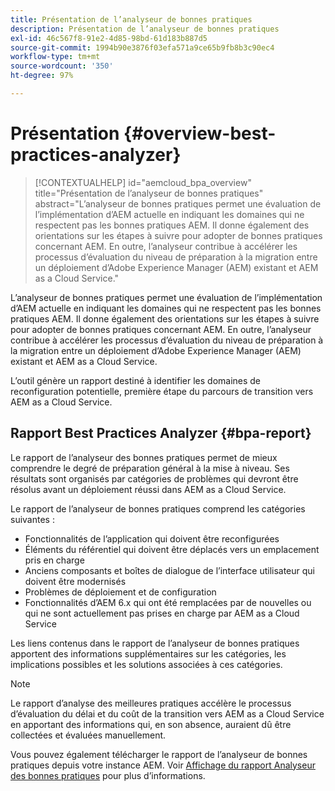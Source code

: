 ```yaml
---
title: Présentation de l’analyseur de bonnes pratiques
description: Présentation de l’analyseur de bonnes pratiques
exl-id: 46c567f8-91e2-4d85-98bd-61d183b887d5
source-git-commit: 1994b90e3876f03efa571a9ce65b9fb8b3c90ec4
workflow-type: tm+mt
source-wordcount: '350'
ht-degree: 97%

---
```


# Présentation {#overview-best-practices-analyzer}

>[!CONTEXTUALHELP]
>id="aemcloud_bpa_overview"
>title="Présentation de l’analyseur de bonnes pratiques"
>abstract="L’analyseur de bonnes pratiques permet une évaluation de l’implémentation d’AEM actuelle en indiquant les domaines qui ne respectent pas les bonnes pratiques AEM. Il donne également des orientations sur les étapes à suivre pour adopter de bonnes pratiques concernant AEM. En outre, l’analyseur contribue à accélérer les processus d’évaluation du niveau de préparation à la migration entre un déploiement d’Adobe Experience Manager (AEM) existant et AEM as a Cloud Service."

L’analyseur de bonnes pratiques permet une évaluation de l’implémentation d’AEM actuelle en indiquant les domaines qui ne respectent pas les bonnes pratiques AEM. Il donne également des orientations sur les étapes à suivre pour adopter de bonnes pratiques concernant AEM. En outre, l’analyseur contribue à accélérer les processus d’évaluation du niveau de préparation à la migration entre un déploiement d’Adobe Experience Manager (AEM) existant et AEM as a Cloud Service.

L’outil génère un rapport destiné à identifier les domaines de reconfiguration potentielle, première étape du parcours de transition vers AEM as a Cloud Service.

## Rapport Best Practices Analyzer {#bpa-report}

Le rapport de l’analyseur des bonnes pratiques permet de mieux comprendre le degré de préparation général à la mise à niveau. Ses résultats sont organisés par catégories de problèmes qui devront être résolus avant un déploiement réussi dans AEM as a Cloud Service.

Le rapport de l’analyseur de bonnes pratiques comprend les catégories suivantes :

* Fonctionnalités de l’application qui doivent être reconfigurées
* Éléments du référentiel qui doivent être déplacés vers un emplacement pris en charge
* Anciens composants et boîtes de dialogue de l’interface utilisateur qui doivent être modernisés
* Problèmes de déploiement et de configuration
* Fonctionnalités d’AEM 6.x qui ont été remplacées par de nouvelles ou qui ne sont actuellement pas prises en charge par AEM as a Cloud Service

Les liens contenus dans le rapport de l’analyseur de bonnes pratiques apportent des informations supplémentaires sur les catégories, les implications possibles et les solutions associées à ces catégories.

>[!NOTE]
>Le rapport d’analyse des meilleures pratiques accélère le processus d’évaluation du délai et du coût de la transition vers AEM as a Cloud Service en apportant des informations qui, en son absence, auraient dû être collectées et évaluées manuellement.

Vous pouvez également télécharger le rapport de l’analyseur de bonnes pratiques depuis votre instance AEM. Voir [Affichage du rapport Analyseur des bonnes pratiques](/help/journey-migration/best-practices-analyzer/using-best-practices-analyzer.md#viewing-report) pour plus d’informations.
